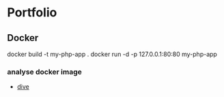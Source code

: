 # Portfolio

## Docker

docker build -t my-php-app .
docker run -d -p 127.0.0.1:80:80  my-php-app

### analyse docker image

- [dive](https://github.com/wagoodman/dive)